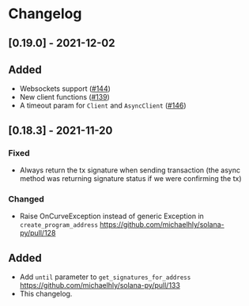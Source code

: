 # Changelog

## [0.19.0] - 2021-12-02

## Added

- Websockets support ([#144](https://github.com/michaelhly/solana-py/pull/144))
- New client functions ([#139](https://github.com/michaelhly/solana-py/pull/139))
- A timeout param for `Client` and `AsyncClient` ([#146](https://github.com/michaelhly/solana-py/pull/146))

## [0.18.3] - 2021-11-20

### Fixed

- Always return the tx signature when sending transaction (the async method was returning signature status if we were confirming the tx)

### Changed
- Raise OnCurveException instead of generic Exception in `create_program_address` https://github.com/michaelhly/solana-py/pull/128

## Added
- Add `until` parameter to `get_signatures_for_address` https://github.com/michaelhly/solana-py/pull/133
- This changelog.